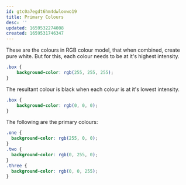 ```yaml
---
id: gtc0a7egdt6hm4dwloxwo19
title: Primary Colours
desc: ''
updated: 1659532274008
created: 1659531746347
---
```


These are the colours in RGB colour model, that when combined, create pure white. But for this, each colour needs to be at it's highest intensity.

```css
.box {
    background-color: rgb(255, 255, 255);
}
```

The resultant colour is black when each colour is at it's lowest intensity.

```css
.box {
    background-color: rgb(0, 0, 0);
}
```

The following are the primary colours:

```css
.one {
  background-color: rgb(255, 0, 0);
}
.two {
  background-color: rgb(0, 255, 0);
}
.three {
  background-color: rgb(0, 0, 255);
}
```
